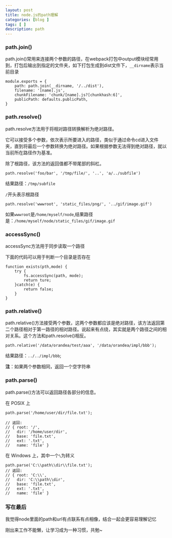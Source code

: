 ```yaml
---
layout: post
title: node.js的path理解
categories: [blog ]
tags: [ ]
description: path
---
```


### path.join()

path.join()常用来连接两个参数的路径，在webpack打包中output模块经常用到，打包后输出到指定的文件夹，如下打包生成到dist文件下，`__dirname`表示当前目录

```
module.exports = {
	path: path.join(__dirname, '/../dist'),
	filename: '[name].js',
	chunkFilename: 'chunk/[name].js?[chunkhash:6]',
	publicPath: defaults.publicPath,
}
```

### path.resolve()

path.resolve方法用于将相对路径转换解析为绝对路径。

它可以接受多个参数，依次表示所要进入的路径，类似于通过命令cd进入文件夹，直到将最后一个参数转换为绝对路径。如果根据参数无法得到绝对路径，就以当前所在路径作为基准。

除了根路径，该方法的返回值都不带尾部的斜杠。

```
path.resolve('foo/bar', '/tmp/file/', '..', 'a/../subfile')
```

结果路径：`/tmp/subfile`

`/`开头表示根路径

```
path.resolve('wwwroot', 'static_files/png/', '../gif/image.gif')
```

如果`wwwroot`是`/home/myself/node`,结果路径是：`/home/myself/node/static_files/gif/image.gif`

### accessSync()

accessSync方法用于同步读取一个路径

下面的代码可以用于判断一个目录是否存在

```
function exists(pth,mode) {
	try {
		fs.accessSync(path, mode);
		return ture;
	}catch(e) {
		return false;
	}
}
```

### path.relative()

path.relative()方法接受两个参数，这两个参数都应该是绝对路径，该方法返回第二个路径相对于第一路径的相对路径。说起来有点绕，其实就是两个路径之间的相对关系。这个方法和path.resolve()相反。

```
path.relative('/data/orandea/test/aaa', '/data/orandea/impl/bbb');
```

结果路径：`../../impl/bbb`;

**注**：如果两个参数相同，返回一个空字符串

### path.parse()

path.parse()方法可以返回路径各部分的信息。

在 POSIX 上
```
path.parse('/home/user/dir/file.txt');		

// 返回:
// { root: '/',
//   dir: '/home/user/dir',
//   base: 'file.txt',
//   ext: '.txt',
//   name: 'file' }

```

在 Windows 上，其中一个`\`为转义

```
path.parse('C:\\path\\dir\\file.txt');
// 返回:
// { root: 'C:\\',
//   dir: 'C:\\path\\dir',
//   base: 'file.txt',
//   ext: '.txt',
//   name: 'file' }
```

### 写在最后

我觉得node里面的path和url有点联系有点相像，结合一起会更容易理解记忆

刚出来工作不能懒，让学习成为一种习惯，共勉~

